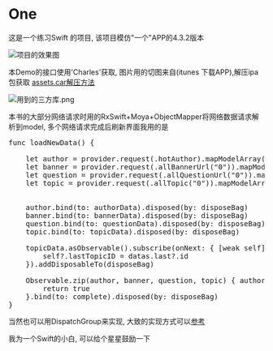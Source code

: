 # One

这是一个练习Swift 的项目, 该项目模仿"一个"APP的4.3.2版本

![项目的效果图](http://upload-images.jianshu.io/upload_images/1684666-f512c1d53abdca17.gif?imageMogr2/auto-orient/strip)

本Demo的接口使用'Charles'获取, 图片用的切图来自(itunes 下载APP),解压ipa包获取
[assets.car解压方法](http://www.jianshu.com/p/b21552301950)

![用到的三方库.png](http://upload-images.jianshu.io/upload_images/1684666-e51696c61ff86ad9.png?imageMogr2/auto-orient/strip%7CimageView2/2/w/1240)

本书的大部分网络请求时用的RxSwift+Moya+ObjectMapper将网络数据请求解析到model, 多个网络请求完成后刷新界面我用的是
<pre>
func loadNewData() {

    let author = provider.request(.hotAuthor).mapModelArray(OHotAuthor.self)
    let banner = provider.request(.allBannerUrl("0")).mapModelArray(OAllCommonModel.self)
    let question = provider.request(.allQuestionUrl("0")).mapModelArray(OAllCommonModel.self)
    let topic = provider.request(.allTopic("0")).mapModelArray(OAllCommonModel.self)


    author.bind(to: authorData).disposed(by: disposeBag)
    banner.bind(to: bannerData).disposed(by: disposeBag)
    question.bind(to: questionData).disposed(by: disposeBag)
    topic.bind(to: topicData).disposed(by: disposeBag)

    topicData.asObservable().subscribe(onNext: { [weak self](datas) in
        self?.lastTopicID = datas.last?.id
    }).addDisposableTo(disposeBag)

    Observable.zip(author, banner, question, topic) { authorD, bannerD, questionD, topicD -> Bool in
        return true
    }.bind(to: complete).disposed(by: disposeBag)
}
</pre>
当然也可以用DispatchGroup来实现, 大致的实现方式可以[参考](http://www.jianshu.com/p/8b52b9cff1f9)

我为一个Swift的小白, 可以给个星星鼓励一下
